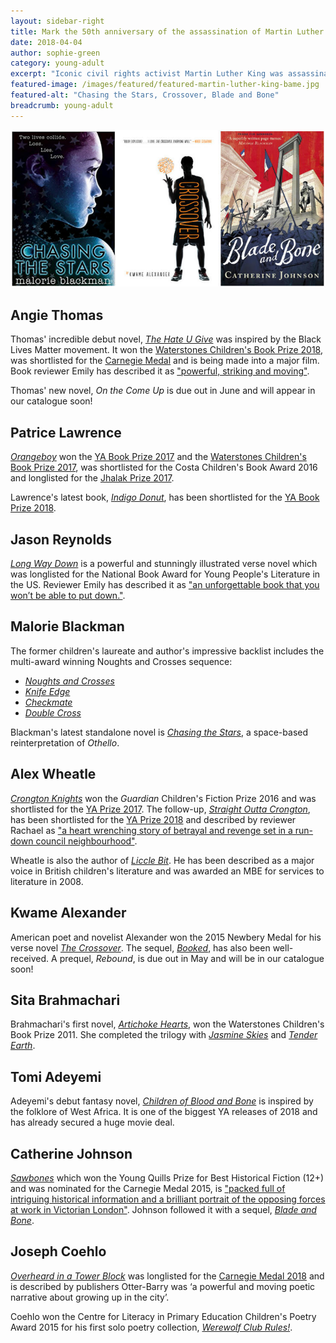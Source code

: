 ```yaml
---
layout: sidebar-right
title: Mark the 50th anniversary of the assassination of Martin Luther King with our favourite BAME authors for young adults
date: 2018-04-04
author: sophie-green
category: young-adult
excerpt: "Iconic civil rights activist Martin Luther King was assassinated 50 years ago this April. In his memory we have compiled a list of outstanding BAME authors of young adult literature."
featured-image: /images/featured/featured-martin-luther-king-bame.jpg
featured-alt: "Chasing the Stars, Crossover, Blade and Bone"
breadcrumb: young-adult
---
```


![Chasing the Stars, Crossover, Blade and Bone](/images/featured/featured-martin-luther-king-bame.jpg)

## Angie Thomas

Thomas' incredible debut novel, [<cite>The Hate U Give</cite>](https://suffolk.spydus.co.uk/cgi-bin/spydus.exe/ENQ/OPAC/BIBENQ?BRN=2125292) was inspired by the Black Lives Matter movement. It won the [Waterstones Children's Book Prize 2018](/new-suggestions/young-adult/waterstones-ya-shortlist/), was shortlisted for the [Carnegie Medal](/parents-carers-and-children/childrens-ya-books/carnegie-longlist-2018/) and is being made into a major film. Book reviewer Emily has described it as ["powerful, striking and moving"](/new-suggestions/young-adult/the-hate-u-give-by-angie-thomas/).

Thomas' new novel, <cite>On the Come Up</cite> is due out in June and will appear in our catalogue soon!

## Patrice Lawrence

[<cite>Orangeboy</cite>](https://suffolk.spydus.co.uk/cgi-bin/spydus.exe/ENQ/OPAC/BIBENQ?BRN=1976767) won the [YA Book Prize 2017](/new-suggestions/young-adult/ya-prize-shortlist/) and the [Waterstones Children's Book Prize 2017](/parents-carers-and-children/childrens-ya-books/waterstones-childrens-book-prize-shortlist/), was shortlisted for the Costa Children's Book Award 2016 and longlisted for the [Jhalak Prize 2017](/new-suggestions/articles/jhalak-longlist/).

Lawrence's latest book, [<cite>Indigo Donut</cite>](https://suffolk.spydus.co.uk/cgi-bin/spydus.exe/ENQ/OPAC/BIBENQ?BRN=2171172), has been shortlisted for the [YA Book Prize 2018](/new-suggestions/young-adult/ya-book-prize-2018/).

## Jason Reynolds

[<cite>Long Way Down</cite>](https://suffolk.spydus.co.uk/cgi-bin/spydus.exe/ENQ/OPAC/BIBENQ?BRN=2293988) is a powerful and stunningly illustrated verse novel which was longlisted for the National Book Award for Young People's Literature in the US. Reviewer Emily has described it as ["an unforgettable book that you won’t be able to put down."](/new-suggestions/young-adult/long-way-down-by-jason-reynolds/).

## Malorie Blackman

The former children's laureate and author's impressive backlist includes the multi-award winning Noughts and Crosses sequence:

* [<cite>Noughts and Crosses</cite>](https://suffolk.spydus.co.uk/cgi-bin/spydus.exe/ENQ/OPAC/BIBENQ?BRN=2124037)
* [<cite>Knife Edge</cite>](https://suffolk.spydus.co.uk/cgi-bin/spydus.exe/ENQ/OPAC/BIBENQ?BRN=2124038)
* [<cite>Checkmate</cite>](https://suffolk.spydus.co.uk/cgi-bin/spydus.exe/ENQ/OPAC/BIBENQ?BRN=2124039)
* [<cite>Double Cross</cite>](https://suffolk.spydus.co.uk/cgi-bin/spydus.exe/ENQ/OPAC/BIBENQ?BRN=2124040)

Blackman's latest standalone novel is [<cite>Chasing the Stars</cite>](https://suffolk.spydus.co.uk/cgi-bin/spydus.exe/ENQ/OPAC/BIBENQ?BRN=1549952), a space-based reinterpretation of <cite>Othello</cite>.

## Alex Wheatle

[<cite>Crongton Knights</cite>](https://suffolk.spydus.co.uk/cgi-bin/spydus.exe/ENQ/OPAC/BIBENQ?BRN=1928812) won the <cite>Guardian</cite> Children's Fiction Prize 2016 and was shortlisted for the [YA Prize 2017](/new-suggestions/young-adult/ya-prize-shortlist/). The follow-up, [<cite>Straight Outta Crongton</cite>](https://suffolk.spydus.co.uk/cgi-bin/spydus.exe/ENQ/OPAC/BIBENQ?BRN=2110565), has been shortlisted for the [YA Prize 2018](/new-suggestions/young-adult/ya-book-prize-2018/) and described by reviewer Rachael as ["a heart wrenching story of betrayal and revenge set in a run-down council neighbourhood"](/new-suggestions/young-adult/straight-outta-crongton-by-alex-wheatle/).

Wheatle is also the author of [<cite>Liccle Bit</cite>](https://suffolk.spydus.co.uk/cgi-bin/spydus.exe/ENQ/OPAC/BIBENQ?BRN=1725555). He has been described as a major voice in British children's literature and was awarded an MBE for services to literature in 2008.

## Kwame Alexander

American poet and novelist Alexander won the 2015 Newbery Medal for his verse novel [<cite>The Crossover</cite>](https://suffolk.spydus.co.uk/cgi-bin/spydus.exe/ENQ/OPAC/BIBENQ?BRN=1856108). The sequel, [<cite>Booked</cite>](https://suffolk.spydus.co.uk/cgi-bin/spydus.exe/ENQ/OPAC/BIBENQ?BRN=1955149), has also been well-received. A prequel, <cite>Rebound</cite>, is due out in May and will be in our catalogue soon!

## Sita Brahmachari

Brahmachari's first novel, [<cite>Artichoke Hearts</cite>](https://suffolk.spydus.co.uk/cgi-bin/spydus.exe/ENQ/OPAC/BIBENQ?BRN=2160827), won the Waterstones Children's Book Prize 2011. She completed the trilogy with [<cite>Jasmine Skies</cite>](https://suffolk.spydus.co.uk/cgi-bin/spydus.exe/ENQ/OPAC/BIBENQ?BRN=2160826) and [<cite>Tender Earth</cite>](https://suffolk.spydus.co.uk/cgi-bin/spydus.exe/ENQ/OPAC/BIBENQ?BRN=2161451).

## Tomi Adeyemi

Adeyemi's debut fantasy novel, [<cite>Children of Blood and Bone</cite>](https://suffolk.spydus.co.uk/cgi-bin/spydus.exe/ENQ/OPAC/BIBENQ?BRN=2336094) is inspired by the folklore of West Africa. It is one of the biggest YA releases of 2018 and has already secured a huge movie deal.

## Catherine Johnson

[<cite>Sawbones</cite>](https://suffolk.spydus.co.uk/cgi-bin/spydus.exe/ENQ/OPAC/BIBENQ?BRN=1461816) which won the Young Quills Prize for Best Historical Fiction (12+) and was nominated for the Carnegie Medal 2015, is ["packed full of intriguing historical information and a brilliant portrait of the opposing forces at work in Victorian London"](/parents-carers-and-children/childrens-ya-books/sawbones-by-catherine-johnson/). Johnson followed it with a sequel, [<cite>Blade and Bone</cite>](https://suffolk.spydus.co.uk/cgi-bin/spydus.exe/ENQ/OPAC/BIBENQ?BRN=2037904).

## Joseph Coehlo

[<cite>Overheard in a Tower Block</cite>](https://suffolk.spydus.co.uk/cgi-bin/spydus.exe/ENQ/OPAC/BIBENQ?BRN=2168959) was longlisted for the [Carnegie Medal 2018](/parents-carers-and-children/childrens-ya-books/carnegie-longlist-2018/) and is described by publishers Otter-Barry was ‘a powerful and moving poetic narrative about growing up in the city’.

Coehlo won the Centre for Literacy in Primary Education Children's Poetry Award 2015 for his first solo poetry collection, [<cite>Werewolf Club Rules!</cite>](https://suffolk.spydus.co.uk/cgi-bin/spydus.exe/ENQ/OPAC/BIBENQ?BRN=1635822).
